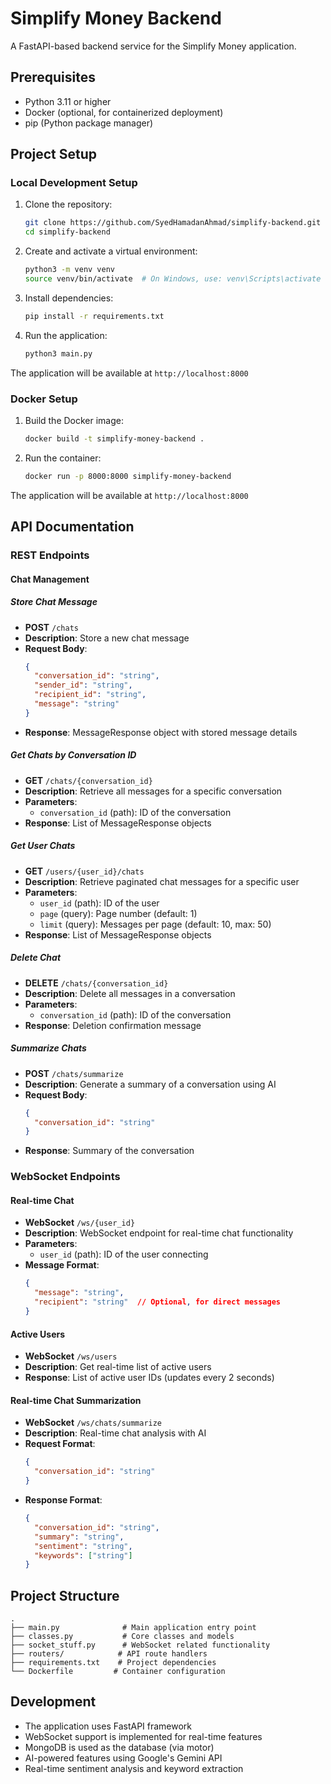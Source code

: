 # Simplify Money Backend

A FastAPI-based backend service for the Simplify Money application.

## Prerequisites

- Python 3.11 or higher
- Docker (optional, for containerized deployment)
- pip (Python package manager)

## Project Setup

### Local Development Setup

1. Clone the repository:
   ```bash
   git clone https://github.com/SyedHamadanAhmad/simplify-backend.git
   cd simplify-backend
   ```

2. Create and activate a virtual environment:
   ```bash
   python3 -m venv venv
   source venv/bin/activate  # On Windows, use: venv\Scripts\activate
   ```

3. Install dependencies:
   ```bash
   pip install -r requirements.txt
   ```

4. Run the application:
   ```bash
   python3 main.py
   ```

The application will be available at `http://localhost:8000`

### Docker Setup

1. Build the Docker image:
   ```bash
   docker build -t simplify-money-backend .
   ```

2. Run the container:
   ```bash
   docker run -p 8000:8000 simplify-money-backend
   ```

The application will be available at `http://localhost:8000`

## API Documentation

### REST Endpoints

#### Chat Management

##### Store Chat Message
- **POST** `/chats`
- **Description**: Store a new chat message
- **Request Body**:
  ```json
  {
    "conversation_id": "string",
    "sender_id": "string",
    "recipient_id": "string",
    "message": "string"
  }
  ```
- **Response**: MessageResponse object with stored message details

##### Get Chats by Conversation ID
- **GET** `/chats/{conversation_id}`
- **Description**: Retrieve all messages for a specific conversation
- **Parameters**:
  - `conversation_id` (path): ID of the conversation
- **Response**: List of MessageResponse objects

##### Get User Chats
- **GET** `/users/{user_id}/chats`
- **Description**: Retrieve paginated chat messages for a specific user
- **Parameters**:
  - `user_id` (path): ID of the user
  - `page` (query): Page number (default: 1)
  - `limit` (query): Messages per page (default: 10, max: 50)
- **Response**: List of MessageResponse objects

##### Delete Chat
- **DELETE** `/chats/{conversation_id}`
- **Description**: Delete all messages in a conversation
- **Parameters**:
  - `conversation_id` (path): ID of the conversation
- **Response**: Deletion confirmation message

##### Summarize Chats
- **POST** `/chats/summarize`
- **Description**: Generate a summary of a conversation using AI
- **Request Body**:
  ```json
  {
    "conversation_id": "string"
  }
  ```
- **Response**: Summary of the conversation

### WebSocket Endpoints

#### Real-time Chat
- **WebSocket** `/ws/{user_id}`
- **Description**: WebSocket endpoint for real-time chat functionality
- **Parameters**:
  - `user_id` (path): ID of the user connecting
- **Message Format**:
  ```json
  {
    "message": "string",
    "recipient": "string"  // Optional, for direct messages
  }
  ```

#### Active Users
- **WebSocket** `/ws/users`
- **Description**: Get real-time list of active users
- **Response**: List of active user IDs (updates every 2 seconds)

#### Real-time Chat Summarization
- **WebSocket** `/ws/chats/summarize`
- **Description**: Real-time chat analysis with AI
- **Request Format**:
  ```json
  {
    "conversation_id": "string"
  }
  ```
- **Response Format**:
  ```json
  {
    "conversation_id": "string",
    "summary": "string",
    "sentiment": "string",
    "keywords": ["string"]
  }
  ```

## Project Structure

```
.
├── main.py              # Main application entry point
├── classes.py           # Core classes and models
├── socket_stuff.py      # WebSocket related functionality
├── routers/            # API route handlers
├── requirements.txt    # Project dependencies
└── Dockerfile         # Container configuration
```

## Development

- The application uses FastAPI framework
- WebSocket support is implemented for real-time features
- MongoDB is used as the database (via motor)
- AI-powered features using Google's Gemini API
- Real-time sentiment analysis and keyword extraction








